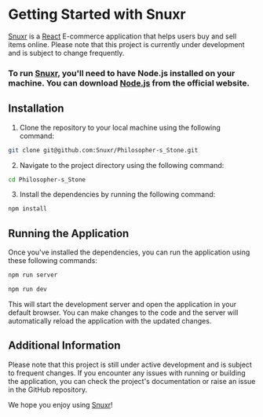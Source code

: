 # Getting Started with Snuxr
[Snuxr](https://github.com/Snuxr) is a [React](https://react.dev) E-commerce application that helps users buy and sell items online. Please note that this project is currently under development and is subject to change frequently.
### To run [Snuxr](https://github.com/Snuxr), you'll need to have Node.js installed on your machine. You can download [Node.js](https://nodejs.org/en) from the official website.
## Installation
1. Clone the repository to your local machine using the following command:
```bash
git clone git@github.com:Snuxr/Philosopher-s_Stone.git
```
2. Navigate to the project directory using the following command:
```bash
cd Philosopher-s_Stone
```
3. Install the dependencies by running the following command:
```bash
npm install
```
## Running the Application
Once you've installed the dependencies, you can run the application using these following commands:
```bash
npm run server
```
```bash
npm run dev
```
This will start the development server and open the application in your default browser. You can make changes to the code and the server will automatically reload the application with the updated changes.

## Additional Information
Please note that this project is still under active development and is subject to frequent changes. If you encounter any issues with running or building the application, you can check the project's documentation or raise an issue in the GitHub repository.

We hope you enjoy using [Snuxr](https://github.com/Snuxr)!